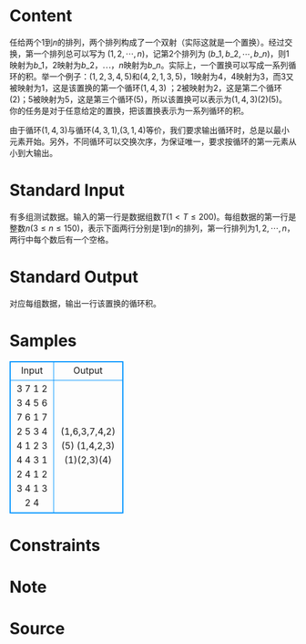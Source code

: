 
# Content

任给两个$1$到$n$的排列，两个排列构成了一个双射（实际这就是一个置换）。经过交换，第一个排列总可以写为 $(1,2,\cdots ,n)$，记第$2$个排列为 $(b\_1,b\_2,\cdots ,b\_n)$，则$1$映射为$b\_1$，$2$映射为$b\_2$，$\cdots$，$n$映射为$b\_n$。实际上，一个置换可以写成一系列循环的积。举一个例子：$(1,2,3,4,5)$和$(4,2,1,3,5)$，$1$映射为$4$，$4$映射为$3$，而$3$又被映射为$1$，这是该置换的第一个循环$(1,4,3)$ ；$2$被映射为$2$，这是第二个循环$(2)$；$5$被映射为$5$，这是第三个循环$(5)$，所以该置换可以表示为$(1,4,3)(2)(5)$。
你的任务是对于任意给定的置换，把该置换表示为一系列循环的积。

由于循环$(1,4,3)$与循环$(4,3,1)$,$(3,1,4)$等价，我们要求输出循环时，总是以最小元素开始。另外，不同循环可以交换次序，为保证唯一，要求按循环的第一元素从小到大输出。

# Standard Input

有多组测试数据。输入的第一行是数据组数$T$($1<T\leq 200$)。每组数据的第一行是整数$n$($3\leq n\leq 150$)，表示下面两行分别是$1$到$n$的排列，第一行排列为$1, 2, \cdots, n$，两行中每个数后有一个空格。

# Standard Output

对应每组数据，输出一行该置换的循环积。

# Samples

<style>
        table,table tr th, table tr td { border:1px solid #0094ff; }
        table { width: 200px; min-height: 25px; line-height: 25px; text-align: center; border-collapse: collapse;}   
    </style>
<table>
	<tr>
		<td>Input</td>
		<td>Output</td>
	</tr>
<tr><td>3
7
1 2 3 4 5 6 7 
6 1 7 2 5 3 4 
4
1 2 3 4 
4 3 1 2 
4
1 2 3 4 
1 3 2 4</td><td>(1,6,3,7,4,2)(5)
(1,4,2,3)
(1)(2,3)(4)</td></tr></table>


# Constraints



# Note



# Source


